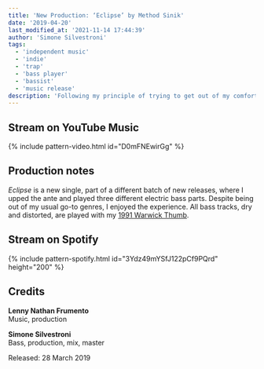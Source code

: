 ```yaml
---
title: 'New Production: ‘Eclipse’ by Method Sinik'
date: '2019-04-20'
last_modified_at: '2021-11-14 17:44:39'
author: 'Simone Silvestroni'
tags:
  - 'independent music'
  - 'indie'
  - 'trap'
  - 'bass player'
  - 'bassist'
  - 'music release'
description: 'Following my principle of trying to get out of my comfort zone, I helped the promising young artist Method Sinik with the production of his recent EP.'
---
```

## Stream on YouTube Music

{% include pattern-video.html id="D0mFNEwirGg" %}

## Production notes

_Eclipse_ is a new single, part of a different batch of new releases, where I upped the ante and played three different electric bass parts. Despite being out of my usual go-to genres, I enjoyed the experience. All bass tracks, dry and distorted, are played with my [1991 Warwick Thumb](/uses/).

## Stream on Spotify

{% include pattern-spotify.html id="3Ydz49mYSfJ122pCf9PQrd" height="200" %}

## Credits

**Lenny Nathan Frumento**<br>
Music, production

**Simone Silvestroni**<br>
Bass, production, mix, master

Released: 28 March 2019